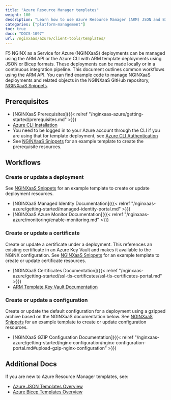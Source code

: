 ```yaml
---
title: "Azure Resource Manager templates"
weight: 100
description: "Learn how to use Azure Resource Manager (ARM) JSON and Bicep templates to manage NGINXaaS for Azure."
categories: ["platform-management"]
toc: true
docs: "DOCS-1097"
url: /nginxaas/azure/client-tools/templates/
---
```


F5 NGINX as a Service for Azure (NGINXaaS) deployments can be managed using the ARM API or the Azure CLI with ARM template deployments using JSON or Bicep formats. These deployments can be made locally or in a continuous integration pipeline. This document outlines common workflows using the ARM API. You can find example code to manage NGINXaaS deployments and related objects in the NGINXaaS GitHub repository, [NGINXaaS Snippets](https://github.com/nginxinc/nginxaas-for-azure-snippets).

## Prerequisites

- [NGINXaaS Prerequisites]({{< relref "/nginxaas-azure/getting-started/prerequisites.md" >}})
- [Azure CLI Installation](https://learn.microsoft.com/en-us/cli/azure/install-azure-cli)
- You need to be logged in to your Azure account through the CLI if you are using that for template deployment, see [Azure CLI Authentication](https://learn.microsoft.com/en-us/cli/azure/authenticate-azure-cli)
- See [NGINXaaS Snippets](https://github.com/nginxinc/nginxaas-for-azure-snippets/tree/main/arm-templates/deployments/prerequisites) for an example template to create the prerequisite resources.

## Workflows

### Create or update a deployment

See [NGINXaaS Snippets](https://github.com/nginxinc/nginxaas-for-azure-snippets/tree/main/arm-templates/deployments/create-or-update) for an example template to create or update deployment resources.

- [NGINXaaS Managed Identity Documentation]({{< relref "/nginxaas-azure/getting-started/managed-identity-portal.md" >}})
- [NGINXaaS Azure Monitor Documentation]({{< relref "/nginxaas-azure/monitoring/enable-monitoring.md" >}})

### Create or update a certificate

Create or update a certificate under a deployment. This references an existing certificate in an Azure Key Vault and makes it available to the NGINX configuration. See [NGINXaaS Snippets](https://github.com/nginxinc/nginxaas-for-azure-snippets/tree/main/arm-templates/certificates/create-or-update) for an example template to create or update certificate resources.

- [NGINXaaS Certificates Documentation]({{< relref "/nginxaas-azure/getting-started/ssl-tls-certificates/ssl-tls-certificates-portal.md" >}})
- [ARM Template Key Vault Documentation](https://learn.microsoft.com/en-us/azure/templates/microsoft.keyvault/vaults)

### Create or update a configuration

Create or update the default configuration for a deployment using a gzipped archive based on the NGINXaaS documentation below. See [NGINXaaS Snippets](https://github.com/nginxinc/nginxaas-for-azure-snippets/tree/main/arm-templates/configuration) for an example template to create or update configuration resources.

- [NGINXaaS GZIP Configuration Documentation]({{< relref "/nginxaas-azure/getting-started/nginx-configuration/nginx-configuration-portal.md#upload-gzip-nginx-configuration" >}})

## Additional Docs

If you are new to Azure Resource Manager templates, see:

- [Azure JSON Templates Overview](https://learn.microsoft.com/en-us/azure/azure-resource-manager/templates/overview)
- [Azure Bicep Templates Overview](https://learn.microsoft.com/en-us/azure/azure-resource-manager/bicep/overview)
